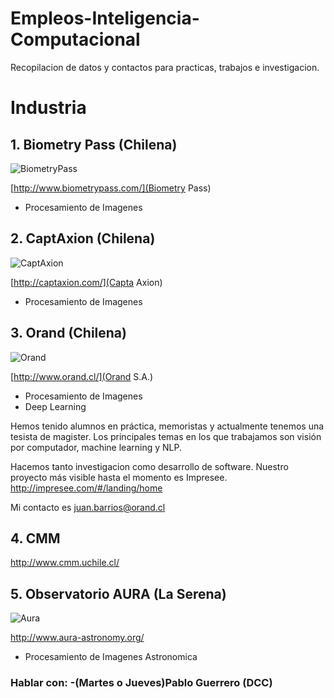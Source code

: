 # Empleos-Inteligencia-Computacional
Recopilacion de datos y contactos para practicas, trabajos e investigacion.

# Industria

## 1. Biometry Pass (Chilena)
![BiometryPass](http://www.biometrypass.com/wp-content/themes/handcrafted-wp-theme-master/images/logo.png)

[http://www.biometrypass.com/](Biometry Pass)
* Procesamiento de Imagenes

## 2. CaptAxion (Chilena)
![CaptAxion](http://captaxion.com/wp-content/uploads/2015/10/logo-small.png)

[http://captaxion.com/](Capta Axion)
* Procesamiento de Imagenes

## 3. Orand (Chilena)
![Orand](https://encrypted-tbn1.gstatic.com/images?q=tbn:ANd9GcSx0AWBSclJV3DUpgGZPlOhXKY2_DWjfDpO-ujC1Q1d234fl6QecQ)

[http://www.orand.cl/](Orand S.A.)
* Procesamiento de Imagenes
* Deep Learning

Hemos tenido alumnos en práctica, memoristas y actualmente tenemos una tesista de magister. Los principales temas en los que trabajamos son visión por computador, machine learning y NLP.

Hacemos tanto investigacion como desarrollo de software. Nuestro proyecto más visible hasta el momento es Impresee. http://impresee.com/#/landing/home

Mi contacto es juan.barrios@orand.cl 

## 4. CMM

http://www.cmm.uchile.cl/

## 5. Observatorio AURA (La Serena) 
![Aura](http://www.aura-astronomy.org/images/Main/AURAlogo.png)

http://www.aura-astronomy.org/
* Procesamiento de Imagenes Astronomica

### Hablar con: -(Martes o Jueves)Pablo Guerrero (DCC)
